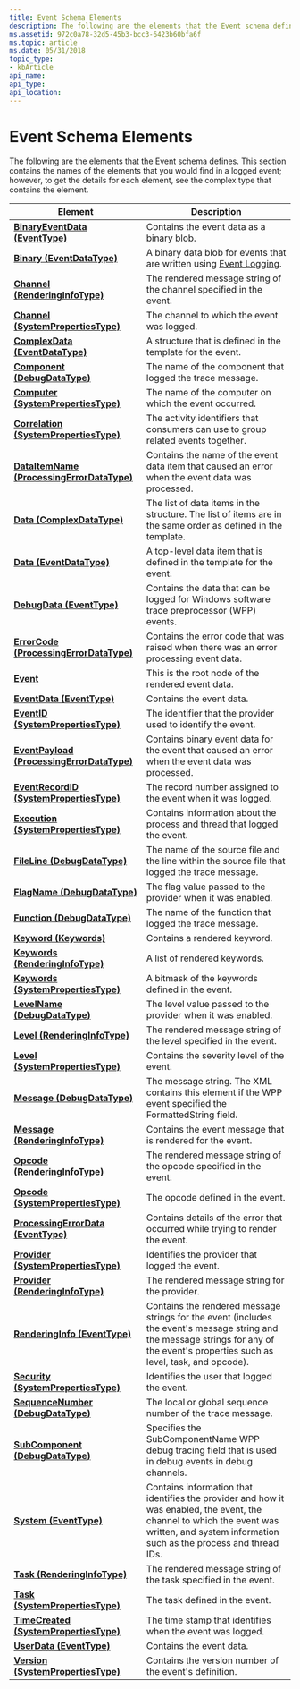 ```yaml
---
title: Event Schema Elements
description: The following are the elements that the Event schema defines.
ms.assetid: 972c0a78-32d5-45b3-bcc3-6423b60bfa6f
ms.topic: article
ms.date: 05/31/2018
topic_type: 
- kbArticle
api_name: 
api_type: 
api_location: 
---
```


# Event Schema Elements

The following are the elements that the Event schema defines. This section contains the names of the elements that you would find in a logged event; however, to get the details for each element, see the complex type that contains the element.



| Element                                                                                                    | Description                                                                                                                                                                                            |
|------------------------------------------------------------------------------------------------------------|--------------------------------------------------------------------------------------------------------------------------------------------------------------------------------------------------------|
| [**BinaryEventData (EventType)**](eventschema-binaryeventdata-eventtype-element.md)                       | Contains the event data as a binary blob.<br/>                                                                                                                                                   |
| [**Binary (EventDataType)**](eventschema-binary-eventdatatype-element.md)                                 | A binary data blob for events that are written using [Event Logging](https://docs.microsoft.com/windows/desktop/EventLog/event-logging).<br/>                                                                                                   |
| [**Channel (RenderingInfoType)**](eventschema-channel-renderinginfotype-element.md)                       | The rendered message string of the channel specified in the event.<br/>                                                                                                                          |
| [**Channel (SystemPropertiesType)**](eventschema-channel-systempropertiestype-element.md)                 | The channel to which the event was logged.<br/>                                                                                                                                                  |
| [**ComplexData (EventDataType)**](eventschema-complexdata-eventdatatype-element.md)                       | A structure that is defined in the template for the event.<br/>                                                                                                                                  |
| [**Component (DebugDataType)**](eventschema-component-debugdatatype-element.md)                           | The name of the component that logged the trace message.<br/>                                                                                                                                    |
| [**Computer (SystemPropertiesType)**](eventschema-computer-systempropertiestype-element.md)               | The name of the computer on which the event occurred.<br/>                                                                                                                                       |
| [**Correlation (SystemPropertiesType)**](eventschema-correlation-systempropertiestype-element.md)         | The activity identifiers that consumers can use to group related events together.<br/>                                                                                                           |
| [**DataItemName (ProcessingErrorDataType)**](eventschema-dataitemname-processingerrordatatype-element.md) | Contains the name of the event data item that caused an error when the event data was processed.<br/>                                                                                            |
| [**Data (ComplexDataType)**](eventschema-data-complexdatatype-element.md)                                 | The list of data items in the structure. The list of items are in the same order as defined in the template.<br/>                                                                                |
| [**Data (EventDataType)**](eventschema-data-eventdatatype-element.md)                                     | A top-level data item that is defined in the template for the event.<br/>                                                                                                                        |
| [**DebugData (EventType)**](eventschema-debugdata-eventtype-element.md)                                   | Contains the data that can be logged for Windows software trace preprocessor (WPP) events.<br/>                                                                                                  |
| [**ErrorCode (ProcessingErrorDataType)**](eventschema-errorcode-processingerrordatatype-element.md)       | Contains the error code that was raised when there was an error processing event data. <br/>                                                                                                     |
| [**Event**](eventschema-event-element.md)                                                                 | This is the root node of the rendered event data.<br/>                                                                                                                                           |
| [**EventData (EventType)**](eventschema-eventdata-eventtype-element.md)                                   | Contains the event data.<br/>                                                                                                                                                                    |
| [**EventID (SystemPropertiesType)**](eventschema-eventid-systempropertiestype-element.md)                 | The identifier that the provider used to identify the event.<br/>                                                                                                                                |
| [**EventPayload (ProcessingErrorDataType)**](eventschema-eventpayload-processingerrordatatype-element.md) | Contains binary event data for the event that caused an error when the event data was processed. <br/>                                                                                           |
| [**EventRecordID (SystemPropertiesType)**](eventschema-eventrecordid-systempropertiestype-element.md)     | The record number assigned to the event when it was logged.<br/>                                                                                                                                 |
| [**Execution (SystemPropertiesType)**](eventschema-execution-systempropertiestype-element.md)             | Contains information about the process and thread that logged the event.<br/>                                                                                                                    |
| [**FileLine (DebugDataType)**](eventschema-fileline-debugdatatype-element.md)                             | The name of the source file and the line within the source file that logged the trace message.<br/>                                                                                              |
| [**FlagName (DebugDataType)**](eventschema-flagname-debugdatatype-element.md)                             | The flag value passed to the provider when it was enabled.<br/>                                                                                                                                  |
| [**Function (DebugDataType)**](eventschema-function-debugdatatype-element.md)                             | The name of the function that logged the trace message.<br/>                                                                                                                                     |
| [**Keyword (Keywords)**](eventschema-keyword-keywords-element.md)                                         | Contains a rendered keyword.<br/>                                                                                                                                                                |
| [**Keywords (RenderingInfoType)**](eventschema-keywords-renderingtype-element.md)                         | A list of rendered keywords.<br/>                                                                                                                                                                |
| [**Keywords (SystemPropertiesType)**](eventschema-keywords-systempropertiestype-element.md)               | A bitmask of the keywords defined in the event.<br/>                                                                                                                                             |
| [**LevelName (DebugDataType)**](eventschema-levelname-debugdatatype-element.md)                           | The level value passed to the provider when it was enabled.<br/>                                                                                                                                 |
| [**Level (RenderingInfoType)**](eventschema-level-renderingtype-element.md)                               | The rendered message string of the level specified in the event.<br/>                                                                                                                            |
| [**Level (SystemPropertiesType)**](eventschema-level-systempropertiestype-element.md)                     | Contains the severity level of the event.<br/>                                                                                                                                                   |
| [**Message (DebugDataType)**](eventschema-message-debugdatatype-element.md)                               | The message string. The XML contains this element if the WPP event specified the FormattedString field.<br/>                                                                                     |
| [**Message (RenderingInfoType)**](eventschema-message-renderingtype-element.md)                           | Contains the event message that is rendered for the event.<br/>                                                                                                                                  |
| [**Opcode (RenderingInfoType)**](eventschema-opcode-renderingtype-element.md)                             | The rendered message string of the opcode specified in the event.<br/>                                                                                                                           |
| [**Opcode (SystemPropertiesType)**](eventschema-opcode-systempropertiestype-element.md)                   | The opcode defined in the event.<br/>                                                                                                                                                            |
| [**ProcessingErrorData (EventType)**](eventschema-processingerrordata-eventtype-element.md)               | Contains details of the error that occurred while trying to render the event.<br/>                                                                                                               |
| [**Provider (SystemPropertiesType)**](eventschema-provider-systempropertiestype-element.md)               | Identifies the provider that logged the event.<br/>                                                                                                                                              |
| [**Provider (RenderingInfoType)**](eventschema-publisher-renderinginfotype-element.md)                    | The rendered message string for the provider.<br/>                                                                                                                                               |
| [**RenderingInfo (EventType)**](eventschema-renderinginfo-eventtype-element.md)                           | Contains the rendered message strings for the event (includes the event's message string and the message strings for any of the event's properties such as level, task, and opcode).<br/>        |
| [**Security (SystemPropertiesType)**](eventschema-security-systempropertiestype-element.md)               | Identifies the user that logged the event.<br/>                                                                                                                                                  |
| [**SequenceNumber (DebugDataType)**](eventschema-sequencenumber-debugdatatype-element.md)                 | The local or global sequence number of the trace message.<br/>                                                                                                                                   |
| [**SubComponent (DebugDataType)**](eventschema-subcomponent-debugdatatype-element.md)                     | Specifies the SubComponentName WPP debug tracing field that is used in debug events in debug channels.                                                                                                 |
| [**System (EventType)**](eventschema-system-eventtype-element.md)                                         | Contains information that identifies the provider and how it was enabled, the event, the channel to which the event was written, and system information such as the process and thread IDs.<br/> |
| [**Task (RenderingInfoType)**](eventschema-task-renderingtype-element.md)                                 | The rendered message string of the task specified in the event.<br/>                                                                                                                             |
| [**Task (SystemPropertiesType)**](eventschema-task-systempropertiestype-element.md)                       | The task defined in the event.<br/>                                                                                                                                                              |
| [**TimeCreated (SystemPropertiesType)**](eventschema-timecreated-systempropertiestype-element.md)         | The time stamp that identifies when the event was logged.<br/>                                                                                                                                   |
| [**UserData (EventType)**](eventschema-userdata-eventtype-element.md)                                     | Contains the event data.<br/>                                                                                                                                                                    |
| [**Version (SystemPropertiesType)**](schema-version-systempropertiestype-element.md)                      | Contains the version number of the event's definition.<br/>                                                                                                                                      |



 

 

 






